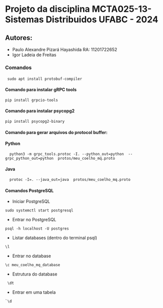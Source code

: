 # Projeto da disciplina MCTA025-13-Sistemas Distribuidos UFABC - 2024
## Autores: 
- Paulo Alexandre Pizará Hayashida RA: 11201722652
- Igor Ladeia de Freitas

### Comandos
####
```
 sudo apt install protobuf-compiler
```
#### Comando para instalar gRPC tools
 ```
 pip install grpcio-tools 
 ```
#### Comando para instalar psycopg2
 ```
 pip install psycopg2-binary
  ```
#### Comando para gerar arquivos do protocol buffer: 
#### Python
```
  python3 -m grpc_tools.protoc -I. --python_out=python  --grpc_python_out=python  protos/meu_coelho_mq.proto
```
#### Java
```
  protoc -I=. --java_out=java  protos/meu_coelho_mq.proto
```
#### Comandos PostgreSQL
- Iniciar PostgreSQL
 ```
 sudo systemctl start postgresql
 ```
- Entrar no PostgreSQL
 ```
psql -h localhost -U postgres
 ```
- Listar databases (dentro do terminal psql)
```
\l
 ```
- Entrar no database 
 ```
\c meu_coelho_mq_database
 ```
- Estrutura do database
```
 \dt 
```
- Entrar em uma tabela
```
`\d
```
